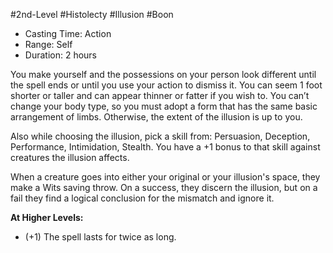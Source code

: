 #2nd-Level #Histolecty #Illusion #Boon
 
- Casting Time: Action
- Range: Self
- Duration: 2 hours  

You make yourself and the possessions on your person look different until the spell ends or until you use your action to dismiss it. You can seem 1 foot shorter or taller and can appear thinner or fatter if you wish to. You can’t change your body type, so you must adopt a form that has the same basic arrangement of limbs. Otherwise, the extent of the illusion is up to you.  

Also while choosing the illusion, pick a skill from: Persuasion, Deception, Performance, Intimidation, Stealth. You have a +1 bonus to that skill against creatures the illusion affects.  

When a creature goes into either your original or your illusion's space, they make a Wits saving throw. On a success, they discern the illusion, but on a fail they find a logical conclusion for the mismatch and ignore it.
 
**At Higher Levels:** 
* (+1) The spell lasts for twice as long.
